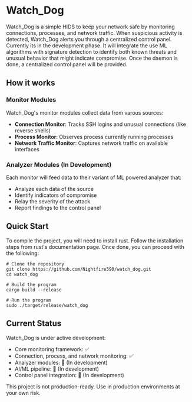 # Watch_Dog

Watch_Dog is a simple HIDS to keep your network safe by monitoring connections, processes, and network traffic. When suspicious activity is detected, Watch_Dog alerts you through a centralized control panel. Currently its in the development phase. It will integrate the use ML algorithms with signature detection to identify both known threats and unusual behavior that might indicate compromise. Once the daemon is done, a centralized control panel will be provided.

## How it works
### Monitor Modules

Watch_Dog's monitor modules collect data from varous sources:

- **Connection Monitor**: Tracks SSH logins and unusual connections (like reverse shells)
- **Process Monitor**: Observes process currently running processes
- **Network Traffic Monitor**: Captures network traffic on available interfaces

### Analyzer Modules (In Development)

Each monitor will feed data to their variant of ML powered analyzer that:

- Analyze each data of the source
- Identify indicators of compromise
- Relay the severity of the attack
- Report findings to the control panel

## Quick Start
To compile the project, you will need to install rust. Follow the installation steps from rust's documentation page. Once done, you can proceed with the following:

```
# Clone the repository
git clone https://github.com/Nightfire390/watch_dog.git
cd watch_dog

# Build the program
cargo build --release

# Run the program
sudo ./target/release/watch_dog
```

## Current Status

Watch_Dog is under active development:

- Core monitoring framework: ✅
- Connection, process, and network monitoring: ✅
- Analyzer modules: 🚧 (In development)
- AI/ML pipeline: 🚧 (In development)
- Control panel integration: 🚧 (In development)

This project is not production-ready. Use in production environments at your own risk.
